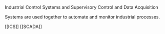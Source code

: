 Industrial Control Systems and Supervisory Control and Data Acquisition

Systems are used together to automate and monitor industrial processes.

[[ICS]]
[[SCADA]]